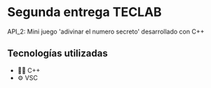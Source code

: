 # Segunda entrega TECLAB
API_2: Mini juego 'adivinar el numero secreto' desarrollado con C++

## Tecnologías utilizadas
- 👨‍💻 C++
- ⚙️ VSC